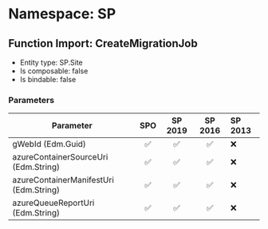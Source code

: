 # Namespace: SP

## Function Import: CreateMigrationJob

- Entity type: SP.Site
- Is composable: false
- Is bindable: false

### Parameters

Parameter | SPO | SP 2019 | SP 2016 | SP 2013
----------|:---:|:-------:|:-------:|:-------
gWebId (Edm.Guid) | ✅ | ✅ | ✅ | ❌
azureContainerSourceUri (Edm.String) | ✅ | ✅ | ✅ | ❌
azureContainerManifestUri (Edm.String) | ✅ | ✅ | ✅ | ❌
azureQueueReportUri (Edm.String) | ✅ | ✅ | ✅ | ❌
